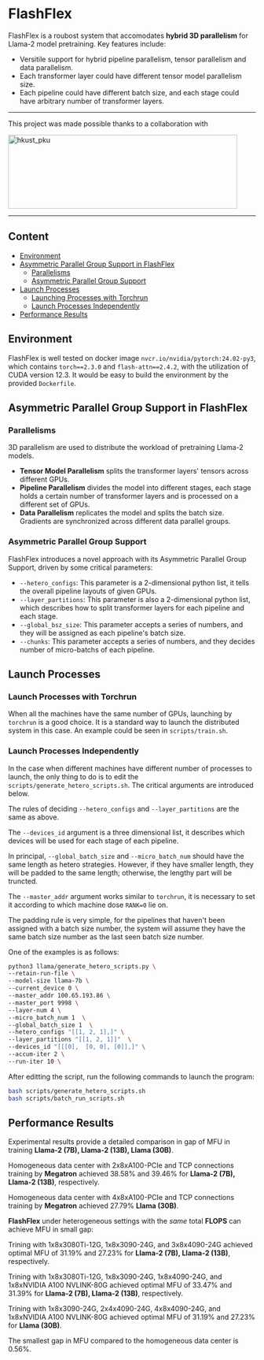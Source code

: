 # FlashFlex

FlashFlex is a roubost system that accomodates **hybrid 3D parallelism** for Llama-2 model pretraining. 
Key features include:
- Versitile support for hybrid pipeline parallelism, tensor parallelism and data parallelism.
- Each transformer layer could have different tensor model parallelism size.
- Each pipeline could have different batch size, and each stage could have arbitrary number of transformer layers.

----------

This project was made possible thanks to a collaboration with

<img src="https://github.com/user-attachments/assets/5ebf23cd-e95e-46c3-abbb-f2f2d60611f9" width="466" height="150" alt="hkust_pku">


----------

## Content

- [Environment](#environment)
- [Asymmetric Parallel Group Support in FlashFlex](#asymmetric-parallel-group-support-in-flashflex)
  - [Parallelisms](#parallelisms)
  - [Asymmetric Parallel Group Support](#asymmetric-parallel-group-support)
- [Launch Processes](#launch-processes)
  - [Launching Processes with Torchrun](#launch-processes-with-torchrun)
  - [Launch Processes Independently](#launch-processes-independently)
- [Performance Results](#performance-results)

## Environment

FlashFlex is well tested on docker image `nvcr.io/nvidia/pytorch:24.02-py3`, which contains `torch==2.3.0` and `flash-attn==2.4.2`, with the utilization of CUDA version 12.3. It would be easy to build the environment by the provided `Dockerfile`.

## Asymmetric Parallel Group Support in FlashFlex

### Parallelisms

3D parallelism are used to distribute the workload of pretraining Llama-2 models.

- **Tensor Model Parallelism** splits the transformer layers' tensors across different GPUs.
- **Pipeline Parallelism** divides the model into different stages, each stage holds a certain number of transformer layers and is processed on a different set of GPUs.
- **Data Parallelism** replicates the model and splits the batch size. Gradients are synchronized across different data parallel groups.

### Asymmetric Parallel Group Support

FlashFlex introduces a novel approach with its Asymmetric Parallel Group Support, driven by some critical parameters: 

- `--hetero_configs`: This parameter is a 2-dimensional python list, it tells the overall pipeline layouts of given GPUs.
- `--layer_partitions`: This parameter is also a 2-dimensional python list, which describes how to split transformer layers for each pipeline and each stage.
- `--global_bsz_size`: This parameter accepts a series of numbers, and they will be assigned as each pipeline's batch size.
- `--chunks`: This parameter accepts a series of numbers, and they decides number of micro-batchs of each pipeline.

## Launch Processes

### Launch Processes with Torchrun

When all the machines have the same number of GPUs, launching by `torchrun` is a good choice. It is a standard way to launch the distributed system in this case. An example could be seen in `scripts/train.sh`. 

### Launch Processes Independently

In the case when different machines have different number of processes to launch, the only thing to do is to edit the `scripts/generate_hetero_scripts.sh`. The critical arguments are introduced below.

The rules of deciding `--hetero_configs` and `--layer_partitions` are the same as above. 

The `--devices_id` argument is a three dimensional list, it describes which devices will be used for each stage of each pipeline. 

In principal, `--global_batch_size` and `--micro_batch_num` should have the same length as hetero strategies. However, if they have smaller length, they will be padded to the same length; otherwise, the lengthy part will be truncted.

The `--master_addr` argument works similar to `torchrun`, it is necessary to set it according to which machine dose `RANK=0` lie on.

The padding rule is very simple, for the pipelines that haven't been assigned with a batch size number, the system will assume they have the same batch size number as the last seen batch size number. 

One of the examples is as follows:

```bash
python3 llama/generate_hetero_scripts.py \
--retain-run-file \
--model-size llama-7b \
--current_device 0 \
--master_addr 100.65.193.86 \
--master_port 9998 \
--layer-num 4 \
--micro_batch_num 1  \
--global_batch_size 1  \
--hetero_configs "[[1, 2, 1],]" \
--layer_partitions "[[1, 2, 1]]"  \
--devices_id "[[[0],  [0, 0], [0]],]" \
--accum-iter 2 \
--run-iter 10 \
```

After editting the script, run the following commands to launch the program:

```bash
bash scripts/generate_hetero_scripts.sh
bash scripts/batch_run_scripts.sh
```

## Performance Results
Experimental results provide a detailed comparison in gap of MFU in training **Llama-2 (7B), Llama-2 (13B), Llama (30B)**. 

Homogeneous data center with 2x8xA100-PCIe and TCP connections training by **Megatron** achieved 38.58% and 39.46% for **Llama-2 (7B), Llama-2 (13B)**,  respectively.

Homogeneous data center with 4x8xA100-PCIe and TCP connections training by **Megatron** achieved 27.79% **Llama (30B)**.

**FlashFlex** under heterogeneous settings with the *same* total **FLOPS** can achieve MFU in small gap:

Trining with 1x8x3080Ti-12G, 1x8x3090-24G, and 3x8x4090-24G achieved optimal MFU of 31.19% and 27.23% for **Llama-2 (7B), Llama-2 (13B)**,  respectively.

Trining with 1x8x3080Ti-12G, 1x8x3090-24G, 1x8x4090-24G, and 1x8xNVIDIA A100 NVLINK-80G achieved optimal MFU of 33.47% and 31.39% for **Llama-2 (7B), Llama-2 (13B)**,  respectively.

Trining with 1x8x3090-24G, 2x4x4090-24G, 4x8x4090-24G, and 1x8xNVIDIA A100 NVLINK-80G achieved optimal MFU of 31.19% and 27.23% for **Llama (30B)**.

The smallest gap in MFU compared to the homogeneous data center is 0.56%.
